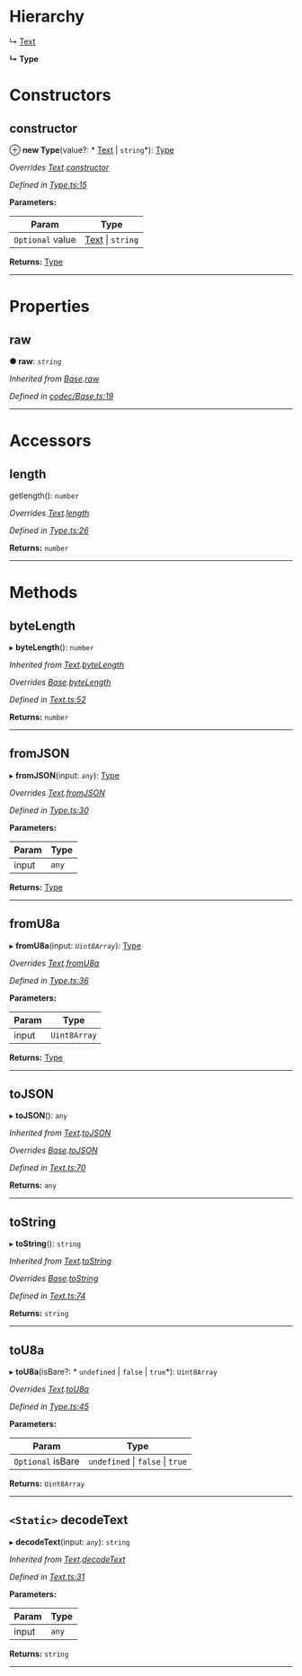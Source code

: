 

# Hierarchy

↳  [Text](_text_.text.md)

**↳ Type**

# Constructors

<a id="constructor"></a>

##  constructor

⊕ **new Type**(value?: * [Text](_text_.text.md) &#124; `string`*): [Type](_type_.type.md)

*Overrides [Text](_text_.text.md).[constructor](_text_.text.md#constructor)*

*Defined in [Type.ts:15](https://github.com/polkadot-js/api/blob/bb114bc/packages/types/src/Type.ts#L15)*

**Parameters:**

| Param | Type |
| ------ | ------ |
| `Optional` value |  [Text](_text_.text.md) &#124; `string`|

**Returns:** [Type](_type_.type.md)

___

# Properties

<a id="raw"></a>

##  raw

**● raw**: *`string`*

*Inherited from [Base](_codec_base_.base.md).[raw](_codec_base_.base.md#raw)*

*Defined in [codec/Base.ts:19](https://github.com/polkadot-js/api/blob/bb114bc/packages/types/src/codec/Base.ts#L19)*

___

# Accessors

<a id="length"></a>

##  length

getlength(): `number`

*Overrides [Text](_text_.text.md).[length](_text_.text.md#length)*

*Defined in [Type.ts:26](https://github.com/polkadot-js/api/blob/bb114bc/packages/types/src/Type.ts#L26)*

**Returns:** `number`

___

# Methods

<a id="bytelength"></a>

##  byteLength

▸ **byteLength**(): `number`

*Inherited from [Text](_text_.text.md).[byteLength](_text_.text.md#bytelength)*

*Overrides [Base](_codec_base_.base.md).[byteLength](_codec_base_.base.md#bytelength)*

*Defined in [Text.ts:52](https://github.com/polkadot-js/api/blob/bb114bc/packages/types/src/Text.ts#L52)*

**Returns:** `number`

___
<a id="fromjson"></a>

##  fromJSON

▸ **fromJSON**(input: *`any`*): [Type](_type_.type.md)

*Overrides [Text](_text_.text.md).[fromJSON](_text_.text.md#fromjson)*

*Defined in [Type.ts:30](https://github.com/polkadot-js/api/blob/bb114bc/packages/types/src/Type.ts#L30)*

**Parameters:**

| Param | Type |
| ------ | ------ |
| input | `any` |

**Returns:** [Type](_type_.type.md)

___
<a id="fromu8a"></a>

##  fromU8a

▸ **fromU8a**(input: *`Uint8Array`*): [Type](_type_.type.md)

*Overrides [Text](_text_.text.md).[fromU8a](_text_.text.md#fromu8a)*

*Defined in [Type.ts:36](https://github.com/polkadot-js/api/blob/bb114bc/packages/types/src/Type.ts#L36)*

**Parameters:**

| Param | Type |
| ------ | ------ |
| input | `Uint8Array` |

**Returns:** [Type](_type_.type.md)

___
<a id="tojson"></a>

##  toJSON

▸ **toJSON**(): `any`

*Inherited from [Text](_text_.text.md).[toJSON](_text_.text.md#tojson)*

*Overrides [Base](_codec_base_.base.md).[toJSON](_codec_base_.base.md#tojson)*

*Defined in [Text.ts:70](https://github.com/polkadot-js/api/blob/bb114bc/packages/types/src/Text.ts#L70)*

**Returns:** `any`

___
<a id="tostring"></a>

##  toString

▸ **toString**(): `string`

*Inherited from [Text](_text_.text.md).[toString](_text_.text.md#tostring)*

*Overrides [Base](_codec_base_.base.md).[toString](_codec_base_.base.md#tostring)*

*Defined in [Text.ts:74](https://github.com/polkadot-js/api/blob/bb114bc/packages/types/src/Text.ts#L74)*

**Returns:** `string`

___
<a id="tou8a"></a>

##  toU8a

▸ **toU8a**(isBare?: * `undefined` &#124; `false` &#124; `true`*): `Uint8Array`

*Overrides [Text](_text_.text.md).[toU8a](_text_.text.md#tou8a)*

*Defined in [Type.ts:45](https://github.com/polkadot-js/api/blob/bb114bc/packages/types/src/Type.ts#L45)*

**Parameters:**

| Param | Type |
| ------ | ------ |
| `Optional` isBare |  `undefined` &#124; `false` &#124; `true`|

**Returns:** `Uint8Array`

___
<a id="decodetext"></a>

## `<Static>` decodeText

▸ **decodeText**(input: *`any`*): `string`

*Inherited from [Text](_text_.text.md).[decodeText](_text_.text.md#decodetext)*

*Defined in [Text.ts:31](https://github.com/polkadot-js/api/blob/bb114bc/packages/types/src/Text.ts#L31)*

**Parameters:**

| Param | Type |
| ------ | ------ |
| input | `any` |

**Returns:** `string`

___

